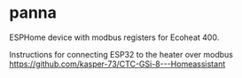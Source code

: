 # panna

ESPHome device with modbus registers for Ecoheat 400.

Instructions for connecting ESP32 to the heater over modbus https://github.com/kasper-73/CTC-GSi-8---Homeassistant
